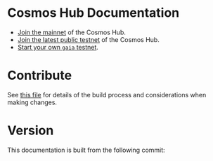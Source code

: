# Cosmos Hub Documentation

- [Join the mainnet](./cosmos-hub/join-mainnet.md) of the Cosmos Hub.
- [Join the latest public testnet](./cosmos-hub/join-testnet.md) of the Cosmos Hub. 
- [Start your own `gaia` testnet](./cosmos-hub/deploy-testnet.md).

# Contribute

See [this file](https://github.com/cosmos/gaia/blob/master/docs/DOCS_README.md) for details of the build process and
considerations when making changes.

# Version

 This documentation is built from the following commit:
